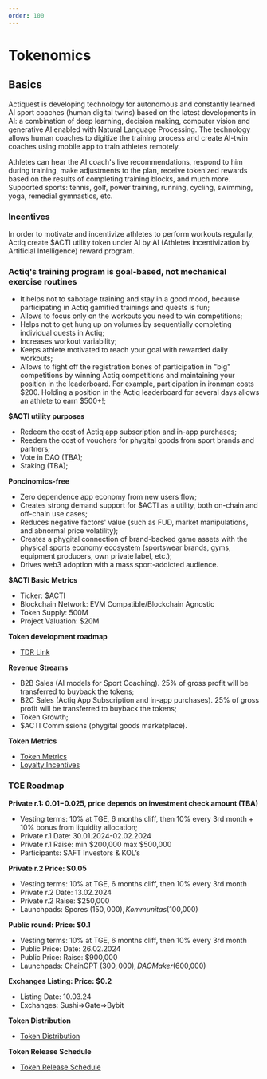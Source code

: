 ```yaml
---
order: 100
---
```

# Tokenomics

## Basics

Actiquest is developing technology for autonomous and constantly learned AI sport coaches (human digital twins) based on the latest developments in AI: a combination of deep learning, decision making, computer vision and generative AI enabled with Natural Language Processing. The technology allows human coaches to digitize the training process and create AI-twin coaches using mobile app to train athletes remotely. 

Athletes can hear the AI coach's live recommendations, respond to him during training, make adjustments to the plan, receive tokenized rewards based on the results of completing training blocks, and much more. Supported sports: tennis, golf, power training, running, cycling, swimming, yoga, remedial gymnastics, etc. 

### Incentives
In order to motivate and incentivize athletes to perform workouts regularly, Actiq create $ACTI utility token under AI by AI (Athletes incentivization by Artificial Intelligence) reward program.

### Actiq's training program is goal-based, not mechanical exercise routines
- It helps not to sabotage training and stay in a good mood, because participating in Actiq gamified trainings and quests is fun;
- Allows to focus only on the workouts you need to win competitions;
- Helps not to get hung up on volumes by sequentially completing individual quests in Actiq;
- Increases workout variability;
- Keeps athlete motivated to reach your goal with rewarded daily workouts;
- Allows to fight off the registration bones of participation in "big" competitions by winning Actiq competitions and maintaining your position in the leaderboard. For example, participation in ironman costs $200. Holding a position in the Actiq leaderboard for several days allows an athlete to earn $500+!;

**$ACTI utility purposes**
- Redeem the cost of Actiq app subscription and in-app purchases;
- Reedem the cost of vouchers for phygital goods from sport brands and partners;
- Vote in DAO (TBA);
- Staking (TBA);

**Poncinomics-free**
- Zero dependence app economy from new users flow;
- Creates strong demand support for $ACTI as a utility, both on-chain and off-chain use cases;
- Reduces negative factors' value (such as FUD, market manipulations, and abnormal price volatility);
- Creates a phygital connection of brand-backed game assets with the physical sports economy ecosystem (sportswear brands, gyms, equipment producers, own private label, etc.);
- Drives web3 adoption with a mass sport-addicted audience.

**$ACTI Basic Metrics**
- Ticker: $ACTI
- Blockchain Network: EVM Compatible/Blockchain Agnostic
- Token Supply: 500M
- Project Valuation: $20M

**Token development roadmap**

- [TDR Link](https://docs.google.com/spreadsheets/d/1NXFqrQCVYKylyNwHHv0B6VHdFztgz_QxuhIcvVkSCn4/edit?usp=sharing "Token Development Roadmap") 

**Revenue Streams**
- B2B Sales (AI models for Sport Coaching). 25% of gross profit will be transferred to buyback the tokens;
- B2С Sales (Actiq App Subscription and in-app purchases). 25% of gross profit will be transferred to buyback the tokens; 
- Token Growth;
- $ACTI Commissions (phygital goods marketplace).

**Token Metrics**

- [Token Metrics](https://docs.google.com/spreadsheets/d/1NXFqrQCVYKylyNwHHv0B6VHdFztgz_QxuhIcvVkSCn4/edit?usp=sharing "Token Metrics")
- [Loyalty Incentives](https://docs.google.com/spreadsheets/d/1NXFqrQCVYKylyNwHHv0B6VHdFztgz_QxuhIcvVkSCn4/edit#gid=2082490343 "Loyalty Incentives") 

### TGE Roadmap 

**Private r.1: $0.01-$0.025, price depends on investment check amount (TBA)**
- Vesting terms: 10% at TGE, 6 months cliff,  then 10% every 3rd month + 10% bonus from liquidity allocation;
- Private r.1 Date: 30.01.2024-02.02.2024
- Private r.1 Raise: min $200,000 max $500,000
- Participants: SAFT Investors & KOL’s

**Private r.2 Price: $0.05**
- Vesting terms: 10% at TGE, 6 months cliff,  then 10% every 3rd month
- Private r.2 Date: 13.02.2024
- Private r.2 Raise: $250,000
- Launchpads: Spores ($150,000), Kommunitas ($100,000)

**Public round: Price: $0.1**
- Vesting terms: 10% at TGE, 6 months cliff,  then 10% every 3rd month
- Public Price: Date:  26.02.2024
- Public Price: Raise:  $900,000
- Launchpads: ChainGPT ($300,000), DAOMaker ($600,000)

**Exchanges Listing: Price: $0.2**
- Listing Date: 10.03.24
- Exchanges: Sushi=>Gate=>Bybit

**Token Distribution**
- [Token Distribution](https://docs.google.com/spreadsheets/d/1NXFqrQCVYKylyNwHHv0B6VHdFztgz_QxuhIcvVkSCn4/edit#gid=2082490343 "Token Distribution")

**Token Release Schedule**
- [Token Release Schedule](https://docs.google.com/spreadsheets/d/1NXFqrQCVYKylyNwHHv0B6VHdFztgz_QxuhIcvVkSCn4/edit#gid=2082490343 "Token Release Schedule")










